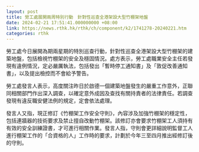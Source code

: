 ```yaml
---
layout: post
title: 勞工處展開兩周特別行動　針對性巡查全港架設大型竹棚架地盤
date: 2024-02-21 17:51:41.000000000 +08:00
link: https://news.rthk.hk/rthk/ch/component/k2/1741278-20240221.htm
categories: rthk
---
```


勞工處今日展開為期兩星期的特別巡查行動，針對性巡查全港架設大型竹棚架的建築地盤，包括檢視竹棚架的安全及穩固情況。處方表示，勞工處職業安全主任若發現有違例情況，定必嚴厲執法，包括發出「暫時停工通知書」及「敦促改善通知書」，以及提出檢控而不會給予警告。

勞工處發言人表示，高度關注昨日於啟德一個建築地盤發生的嚴重工作意外，正聯同相關部門作出深入調查，以確定意外成因及查找有關持責者的法律責任。若調查發現有違反職安健法例的規定，定會依法處理。

發言人又指，現正修訂《竹棚架工作安全守則》，內容涉及加強竹棚架的穩定性，包括連牆器的技術要求及禁止擅自改動竹棚架。該修訂亦會要求竹棚架工人須持有有效的安全訓練證書，才可進行相關作業。發言人指，守則會更詳細說明監督工人進行棚架工作的「合資格的人」工作時的要求，計劃於今年三至四月推出經修訂後的守則。
